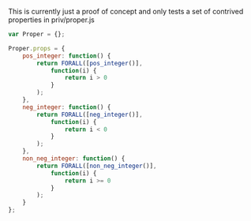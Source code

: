 This is currently just a proof of concept and only tests a set of
contrived properties in priv/proper.js

```javascript
var Proper = {};

Proper.props = {
    pos_integer: function() {
        return FORALL([pos_integer()],
            function(i) {
                return i > 0
            }
        );
    },
    neg_integer: function() {
        return FORALL([neg_integer()],
            function(i) {
                return i < 0
            }
        );
    },
    non_neg_integer: function() {
        return FORALL([non_neg_integer()],
            function(i) {
                return i >= 0
            }
        );
    }
};
```
